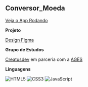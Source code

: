 ## Conversor_Moeda 
[Veja o App Rodando](https://conversor-moeda-taupe.vercel.app/)


**Projeto**

[Design Figma](https://www.figma.com/design/09yldzYB6QhR5VZOyEzODl/Conversor_Moeda?node-id=0-1&node-type=canvas&t=Vtx0D0gZhDkCzabx-0)


**Grupo de Estudos**

[Creatusdev](https://www.linkedin.com/company/creatusdev/about/) em parceria com a [AGES](https://www.ages.pucrs.br/)



**Linguagens** 

![HTML5](https://img.shields.io/badge/html5-%23E34F26.svg?style=for-the-badge&logo=html5&logoColor=white)
![CSS3](https://img.shields.io/badge/css3-%231572B6.svg?style=for-the-badge&logo=css3&logoColor=white)
![JavaScript](https://img.shields.io/badge/javascript-%23323330.svg?style=for-the-badge&logo=javascript&logoColor=%23F7DF1E)
